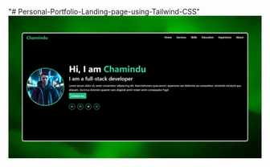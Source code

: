 "# Personal-Portfolio-Landing-page-using-Tailwind-CSS" 
![image alt](https://github.com/codingwithchamindu/Personal-Portfolio-Landing-page-using-Tailwind-CSS/blob/main/Personal%20Portfolio%20Landing%20Page%20using%20Tailwind%20CSS.png?raw=true)
